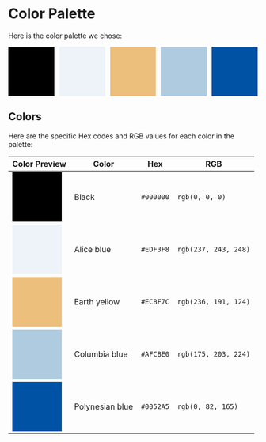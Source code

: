 # Color Palette

Here is the color palette we chose:

<div style="display: flex; gap: 10px;">
  <div style="width: 100px; height: 100px; background-color: #000000;"></div>
  <div style="width: 100px; height: 100px; background-color: #EDF3F8;"></div>
  <div style="width: 100px; height: 100px; background-color: #ECBF7C;"></div>
  <div style="width: 100px; height: 100px; background-color: #AFCBE0;"></div>
  <div style="width: 100px; height: 100px; background-color: #0052A5;"></div>
</div>

## Colors

Here are the specific Hex codes and RGB values for each color in the palette:

| Color Preview                                                                                     | Color           | Hex     | RGB            |
|---------------------------------------------------------------------------------------------------|-----------------|---------|----------------|
| <div style="width: 100px; height: 100px; background-color: #000000;"></div>                       | Black           | `#000000` | `rgb(0, 0, 0)` |
| <div style="width: 100px; height: 100px; background-color: #EDF3F8;"></div>                       | Alice blue      | `#EDF3F8` | `rgb(237, 243, 248)` |
| <div style="width: 100px; height: 100px; background-color: #ECBF7C;"></div>                       | Earth yellow    | `#ECBF7C` | `rgb(236, 191, 124)` |
| <div style="width: 100px; height: 100px; background-color: #AFCBE0;"></div>                       | Columbia blue   | `#AFCBE0` | `rgb(175, 203, 224)` |
| <div style="width: 100px; height: 100px; background-color: #0052A5;"></div>                       | Polynesian blue | `#0052A5` | `rgb(0, 82, 165)` |

